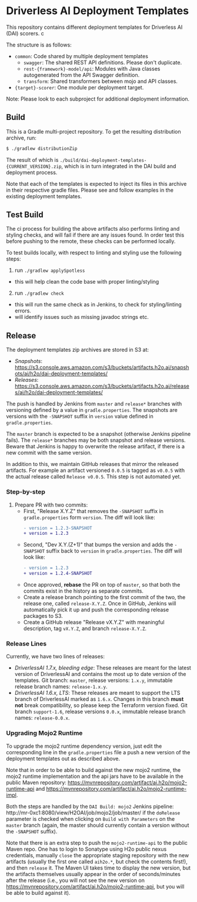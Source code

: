 # Driverless AI Deployment Templates

This repository contains different deployment templates for Driverless AI (DAI) scorers.
c

The structure is as follows:
* `common`: Code shared by multiple deployment templates
  * `swagger`: The shared REST API definitions. Please don't duplicate.
  * `rest-{framework}-model/api`: Modules with Java classes autogenerated from the API Swagger definition.
  * `transform`: Shared transformers between mojo and API classes.
* `{target}-scorer`: One module per deployment target.

Note: Please look to each subproject for additional deployment information.

## Build

This is a Gradle multi-project repository.
To get the resulting distribution archive, run:

```bash
$ ./gradlew distributionZip
```

The result of which is `./build/dai-deployment-templates-{CURRENT_VERSION}.zip`, which is in turn integrated in
the DAI build and deployment process.

Note that each of the templates is expected to inject its files in this archive in their respective gradle files.
Please see and follow examples in the existing deployment templates.


## Test Build

The ci process for building the above artifacts also performs linting and styling checks, and will fail if there
are any issues found. In order test this before pushing to the remote, these checks can be performed locally.

To test builds locally, with respect to linting and styling use the following steps: 
1. run `./gradlew applySpotless`
  - this will help clean the code base with proper linting/styling
2. run `./gradlew check`
  - this will run the same check as in Jenkins, to check for styling/linting errors.
  - will identify issues such as missing javadoc strings etc. 

## Release

The deployment templates zip archives are stored in S3 at: 

 - *Snapshots*:
  https://s3.console.aws.amazon.com/s3/buckets/artifacts.h2o.ai/snapshots/ai/h2o/dai-deployment-templates/
 - *Releases*:
  https://s3.console.aws.amazon.com/s3/buckets/artifacts.h2o.ai/releases/ai/h2o/dai-deployment-templates/

The push is handled by Jenkins from `master` and `release*` branches with versioning
defined by a value in `gradle.properties`. The snapshots are versions with
the `-SNAPSHOT` suffix in `version` value defined in `gradle.properties`.

The `master` branch is expected to be a snapshot (otherwise Jenkins pipeline fails).
The `release*` branches may be both snapshot and release versions.
Beware that Jenkins is happy to overwrite the release artifact, if there is a new commit
with the same version.

In addition to this, we maintain GitHub releases that mirror the released artifacts. For example
an artifact versioned `0.0.5` is tagged as `v0.0.5` with the actual release called
`Release v0.0.5`. This step is not automated yet.

### Step-by-step

1. Prepare PR with two commits:
   - First, "Release X.Y.Z" that removes the `-SNAPSHOT` suffix in `gradle.properties` form `version`.
     The diff will look like:
     ```diff
     - version = 1.2.3-SNAPSHOT
     + version = 1.2.3
     ```
   - Second, "Dev X.Y.(Z+1)" that bumps the version and adds the `-SNAPSHOT` suffix back to `version`
     in `gradle.properties`. The diff will look like:
     ```diff
     - version = 1.2.3
     + version = 1.2.4-SNAPSHOT
     ```
   - Once approved, **rebase** the PR on top of `master`, so that both the commits exist in
     the history as separate commits.
   - Create a release branch pointing to the first commit of the two, the release one, called `release-X.Y.Z`.
     Once in GitHub, Jenkins will automatically pick it up and push the corresponding release packages to S3.
   - Create a GitHub release "Release vX.Y.Z" with meaningful description, tag `vX.Y.Z`, and branch
     `release-X.Y.Z`.

### Release Lines

Currently, we have two lines of releases:

 - *DriverlessAI 1.7.x, bleeding edge*:
 These releases are meant for the latest version of DriverlessAI and contains
 the most up to date version of the templates. 
 Git branch: `master`, release versions: `1.x.y`, immutable release branch
 names: `release-1.x.y`.
 - *DriverlessAI 1.6.x, LTS*:
 These releases are meant to support the LTS branch of DriverlessAI marked as
 `1.6.x`. Changes in this branch **must not** break compatibility, so please
 keep the Terraform version fixed.
 Git branch `support-1.6`, release versions `0.0.x`, immutable release branch
 names: `release-0.0.x`.


### Upgrading Mojo2 Runtime

To upgrade the mojo2 runtime dependency version, just edit the corresponding line in the
`gradle.properties` file a push a new version of the deployment templates out as described
above.

Note that in order to be able to build against the new mojo2 runtime, the mojo2 runtime
implementation and the api jars have to be available in the public
Maven repository: https://mvnrepository.com/artifact/ai.h2o/mojo2-runtime-api and
https://mvnrepository.com/artifact/ai.h2o/mojo2-runtime-impl.

Both the steps are handled by the `DAI Build: mojo2` Jenkins pipeline:
http://mr-0xc1:8080/view/H2OAI/job/mojo2/job/master/
if the `doRelease` parameter is checked when clicking on `Build with Parameters` on
the `master` branch (again, the master should currently contain a version without
the `-SNAPSHOT` suffix).

Note that there is an extra step to push the `mojo2-runtime-api` to the public Maven repo.
One has to login to Sonatype using H2o public nexus credentials, manually `close`
the appropriate staging repository with the new artifacts (usually the first one called
`aih2o.*`, but check the contents first!), and then `release` it.
The Maven UI takes time to display the new version, but the artifacts themselves usually
appear in the order of seconds/minutes after the release (i.e., you will not see the new
version on https://mvnrepository.com/artifact/ai.h2o/mojo2-runtime-api, but you will be
able to build against it).

